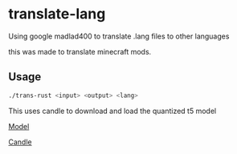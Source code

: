 # translate-lang
Using google madlad400 to translate .lang files to other languages

this was made to translate minecraft mods.
## Usage
```bash
./trans-rust <input> <output> <lang>
```

This uses candle to download and load the quantized t5 model

[Model](https://huggingface.co/jbochi/madlad400-10b-mt)

[Candle](https://github.com/huggingface/candle)
